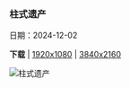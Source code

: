 ### 柱式遗产

日期：2024-12-02

**下载**  |  [1920x1080](https://cn.bing.com/th?id=OHR.JaipurFort_ZH-CN3891828158_1920x1080.jpg)  |  [3840x2160](https://cn.bing.com/th?id=OHR.JaipurFort_ZH-CN3891828158_UHD.jpg)

![柱式遗产](https://cn.bing.com/th?id=OHR.JaipurFort_ZH-CN3891828158_1920x1080.jpg "Sattais Katcheri，琥珀堡，拉贾斯坦邦，印度 (© Yury Taranik/Shutterstock)")

